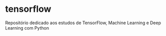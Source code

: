 # tensorflow
Repositório dedicado aos estudos de TensorFlow, Machine Learning e Deep Learning com Python
